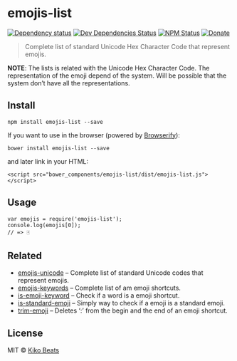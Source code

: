 emojis-list
===========

[![Dependency status](http://img.shields.io/david/Kikobeats/emojis-list.svg?style=flat-square)](https://david-dm.org/Kikobeats/emojis-list) [![Dev Dependencies Status](http://img.shields.io/david/dev/Kikobeats/emojis-list.svg?style=flat-square)](https://david-dm.org/Kikobeats/emojis-list#info=devDependencies) [![NPM Status](http://img.shields.io/npm/dm/emojis-list.svg?style=flat-square)](https://www.npmjs.org/package/emojis-list) [![Donate](https://img.shields.io/badge/donate-paypal-blue.svg?style=flat-square)](https://paypal.me/kikobeats)

> Complete list of standard Unicode Hex Character Code that represent emojis.

**NOTE**: The lists is related with the Unicode Hex Character Code. The representation of the emoji depend of the system. Will be possible that the system don’t have all the representations.

Install
-------

    npm install emojis-list --save

If you want to use in the browser (powered by [Browserify](http://browserify.org/)):

    bower install emojis-list --save

and later link in your HTML:

    <script src="bower_components/emojis-list/dist/emojis-list.js"></script>

Usage
-----

    var emojis = require('emojis-list');
    console.log(emojis[0]);
    // => 🀄

Related
-------

-   [emojis-unicode](https://github.com/Kikobeats/emojis-unicode) – Complete list of standard Unicode codes that represent emojis.
-   [emojis-keywords](https://github.com/Kikobeats/emojis-keywords) – Complete list of am emoji shortcuts.
-   [is-emoji-keyword](https://github.com/Kikobeats/is-emoji-keyword) – Check if a word is a emoji shortcut.
-   [is-standard-emoji](https://github.com/kikobeats/is-standard-emoji) – Simply way to check if a emoji is a standard emoji.
-   [trim-emoji](https://github.com/Kikobeats/trim-emoji) – Deletes ‘:’ from the begin and the end of an emoji shortcut.

License
-------

MIT © [Kiko Beats](http://www.kikobeats.com)
